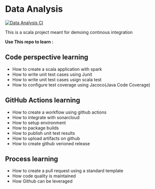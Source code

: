 # Data Analysis

[![Data Analysis CI](https://github.com/mukesh-s/data-analysis/actions/workflows/ci.yml/badge.svg)](https://github.com/mukesh-s/data-analysis/actions/workflows/ci.yml)


This is a scala project meant for demoing continous integration

**Use This repo to learn :**

## Code perspective learning
- How to create a scala application with spark
- How to write unit test cases using Junit
- How to write unit test cases usign scala test
- How to configure test coverage using Jacoco(Java Code Coverage)

## GitHub Actions learning
- How to create a workflow using github actions
- How to integrate with sonarcloud
- How to setup environment
- How to package builds
- How to publish unit test results
- How to upload artifacts on github
- How to create github verioned release

## Process learning
- How to create a pull request using a standard template
- How code quality is maintained
- How Github can be leveraged
